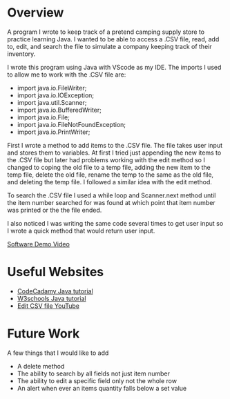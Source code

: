 # Overview

A program I wrote to keep track of a pretend camping supply store to practice learning Java. I wanted to be able to access a .CSV file, read, add to, edit, and search the file to simulate a company keeping track of their inventory. 

I wrote this program using Java with VScode as my IDE. The imports I used to allow me to work with the .CSV file are:
* import java.io.FileWriter;
* import java.io.IOException;
* import java.util.Scanner;
* import java.io.BufferedWriter;
* import java.io.File;  
* import java.io.FileNotFoundException;
* import java.io.PrintWriter;

First I wrote a method to add items to the .CSV file. The file takes user input and stores them to variables. At first I tried just appending the new items to the .CSV file but later had problems working with the edit method so I changed to coping the old file to a temp file, adding the new item to the temp file, delete the old file, rename the temp to the same as the old file, and deleting the temp file. I followed a similar idea with the edit method.

To search the .CSV file I used a while loop and Scanner.next method until the item number searched for was found at which point that item number was printed or the the file ended. 

I also noticed I was writing the same code several times to get user input so I wrote a quick method that would return user input. 

[Software Demo Video](https://youtu.be/vWE0ewMQZgw)


# Useful Websites


* [CodeCadamy Java tutorial](https://www.codecademy.com/courses/learn-java/lessons/hello-world-java/exercises/introduction-to-java)
* [W3schools Java tutorial](https://www.w3schools.com/java/default.asp)
* [Edit CSV file YouTube](https://www.youtube.com/watch?v=TpyRKom0X_s)
 
# Future Work
A few things that I would like to add
* A delete method
* The ability to search by all fields not just item number
* The ability to edit a specific field only not the whole row
* An alert when ever an items quantity falls below a set value
